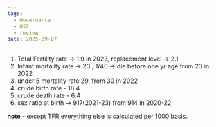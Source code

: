 ```yaml
---
tags:
  - Governance
  - GS2
  - review
date: 2025-09-07
---
```

1. Total Fertility rate -> 1.9 in 2023, replacement level -> 2.1
2. Infant mortality rate -> 23 , 1/40 -> die before one yr age from 23 in 2022
3. under 5 mortality rate 29, from 30 in 2022
4. crude birth rate - 18.4
5. crude death rate - 6.4
6. sex ratio at birth -> 917(2021-23) from 914 in 2020-22

**note** - except  TFR everything else is calculated per 1000 basis.
